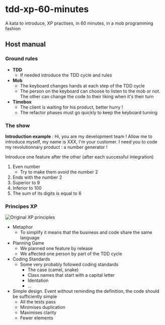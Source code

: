 # tdd-xp-60-minutes
A kata to introduce, XP practises, in 60 minutes, in a mob programming fashion

## Host manual
### Ground rules
* __TDD__
	* If needed introduce the TDD cycle and rules
* __Mob__
	* The keyboard changes hands at each step of the TDD cycle
	* The person on the keyboard can choose to listen to the mob or not. The other can change the code to their liking when it's their turn
* __Timebox__
	* The client is waiting for his product, better hurry !
	* The refactor phases must go quickly to keep the keyboard turning

### The show
__Introduction example__ : Hi, you are my development team ! Allow me to introduce myself, my name is XXX, I'm your customer. I need you to code my revolutionnary product : a number generator !

Introduce one feature after the other (after each successful integration)

1. Even number
	* Try to make them avoid the number 2
2. Ends with the number 2
3. Superior to 9
4. Inferior to 100
5. The sum of its digits is equal to 6

### Principes XP
![Original XP principles](https://ullizee.files.wordpress.com/2009/11/kent-beck-12-xp-practices.jpg)

* Metaphor
	* To simplify it means that the business and code share the same language
* Planning Game
	* We planned one feature by release
	* We affected one person by part of the TDD cycle
* Coding Standards
	* Some very probably followed coding standards
		* The case (camel, snake)
		* Class names that start with a capital letter
		* Identation
		* ...
* Simple design. Event without reminding the definition, the code should be sufficiently simple
	* All the tests pass
	* Minimises duplication
	* Maximises clarity
	* Fewer elements
